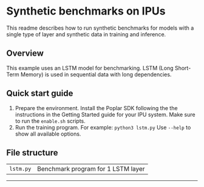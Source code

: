# Synthetic benchmarks on IPUs

This readme describes how to run synthetic benchmarks for models with a single type of layer and synthetic data in training and inference.

## Overview

This example uses an LSTM model for benchmarking. LSTM (Long Short-Term Memory) is used in sequential data with long dependencies.

## Quick start guide

1. Prepare the environment. Install the Poplar SDK following the the instructions
   in the Getting Started guide for your IPU system. Make sure to run the `enable.sh` scripts.
2. Run the training program. For example:
   `python3 lstm.py`
   Use `--help` to show all available options.

## File structure

|            |                           |
|------------|---------------------------|
| `lstm.py`          | Benchmark program for 1 LSTM layer                       |


----

